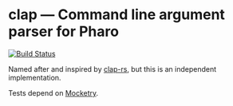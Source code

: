 # clap — Command line argument parser for Pharo
[![Build Status][travis-status]][travis]

Named after and inspired by [clap-rs](https://github.com/kbknapp/clap-rs), but
this is an independent implementation.

Tests depend on [Mocketry](http://smalltalkhub.com/#!/~dionisiy/Mocketry).

[travis]: https://travis-ci.org/cdlm/clap-st
[travis-status]: https://travis-ci.org/cdlm/clap-st.svg?branch=master

